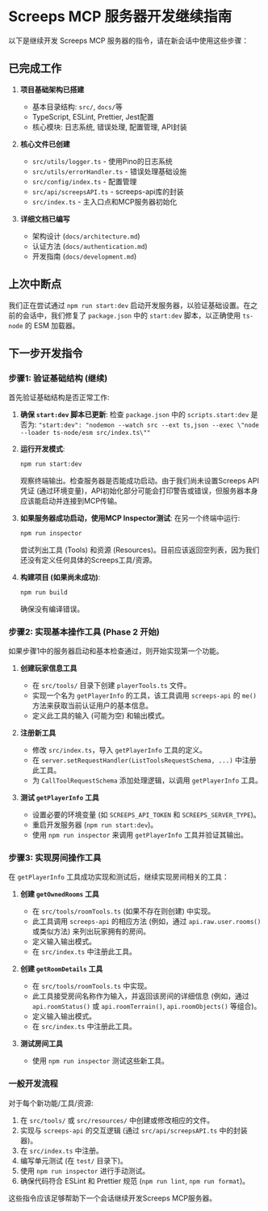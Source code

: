 # Screeps MCP 服务器开发继续指南

以下是继续开发 Screeps MCP 服务器的指令，请在新会话中使用这些步骤：

## 已完成工作

1.  **项目基础架构已搭建**
    *   基本目录结构: `src/`, `docs/`等
    *   TypeScript, ESLint, Prettier, Jest配置
    *   核心模块: 日志系统, 错误处理, 配置管理, API封装

2.  **核心文件已创建**
    *   `src/utils/logger.ts` - 使用Pino的日志系统
    *   `src/utils/errorHandler.ts` - 错误处理基础设施
    *   `src/config/index.ts` - 配置管理
    *   `src/api/screepsAPI.ts` - screeps-api库的封装
    *   `src/index.ts` - 主入口点和MCP服务器初始化

3.  **详细文档已编写**
    *   架构设计 (`docs/architecture.md`)
    *   认证方法 (`docs/authentication.md`)
    *   开发指南 (`docs/development.md`)

## 上次中断点

我们正在尝试通过 `npm run start:dev` 启动开发服务器，以验证基础设置。在之前的会话中，我们修复了 `package.json` 中的 `start:dev` 脚本，以正确使用 `ts-node` 的 ESM 加载器。

## 下一步开发指令

### 步骤1: 验证基础结构 (继续)

首先验证基础结构是否正常工作:

1.  **确保 `start:dev` 脚本已更新**:
    检查 `package.json` 中的 `scripts.start:dev` 是否为:
    `"start:dev": "nodemon --watch src --ext ts,json --exec \"node --loader ts-node/esm src/index.ts\""`

2.  **运行开发模式**:
    ```bash
    npm run start:dev
    ```
    观察终端输出。检查服务器是否能成功启动。由于我们尚未设置Screeps API凭证 (通过环境变量)，API初始化部分可能会打印警告或错误，但服务器本身应该能启动并连接到MCP传输。

3.  **如果服务器成功启动，使用MCP Inspector测试**:
    在另一个终端中运行:
    ```bash
    npm run inspector
    ```
    尝试列出工具 (Tools) 和资源 (Resources)。目前应该返回空列表，因为我们还没有定义任何具体的Screeps工具/资源。

4.  **构建项目 (如果尚未成功)**:
    ```bash
    npm run build
    ```
    确保没有编译错误。

### 步骤2: 实现基本操作工具 (Phase 2 开始)

如果步骤1中的服务器启动和基本检查通过，则开始实现第一个功能。

1.  **创建玩家信息工具**
    *   在 `src/tools/` 目录下创建 `playerTools.ts` 文件。
    *   实现一个名为 `getPlayerInfo` 的工具，该工具调用 `screeps-api` 的 `me()` 方法来获取当前认证用户的基本信息。
    *   定义此工具的输入 (可能为空) 和输出模式。

2.  **注册新工具**
    *   修改 `src/index.ts`，导入 `getPlayerInfo` 工具的定义。
    *   在 `server.setRequestHandler(ListToolsRequestSchema, ...)` 中注册此工具。
    *   为 `CallToolRequestSchema` 添加处理逻辑，以调用 `getPlayerInfo` 工具。

3.  **测试 `getPlayerInfo` 工具**
    *   设置必要的环境变量 (如 `SCREEPS_API_TOKEN` 和 `SCREEPS_SERVER_TYPE`)。
    *   重启开发服务器 (`npm run start:dev`)。
    *   使用 `npm run inspector` 来调用 `getPlayerInfo` 工具并验证其输出。

### 步骤3: 实现房间操作工具

在 `getPlayerInfo` 工具成功实现和测试后，继续实现房间相关的工具：

1.  **创建 `getOwnedRooms` 工具**
    *   在 `src/tools/roomTools.ts` (如果不存在则创建) 中实现。
    *   此工具调用 `screeps-api` 的相应方法 (例如，通过 `api.raw.user.rooms()` 或类似方法) 来列出玩家拥有的房间。
    *   定义输入输出模式。
    *   在 `src/index.ts` 中注册此工具。

2.  **创建 `getRoomDetails` 工具**
    *   在 `src/tools/roomTools.ts` 中实现。
    *   此工具接受房间名称作为输入，并返回该房间的详细信息 (例如，通过 `api.roomStatus()` 或 `api.roomTerrain()`, `api.roomObjects()` 等组合)。
    *   定义输入输出模式。
    *   在 `src/index.ts` 中注册此工具。

3.  **测试房间工具**
    *   使用 `npm run inspector` 测试这些新工具。

### 一般开发流程

对于每个新功能/工具/资源:
1.  在 `src/tools/` 或 `src/resources/` 中创建或修改相应的文件。
2.  实现与 `screeps-api` 的交互逻辑 (通过 `src/api/screepsAPI.ts` 中的封装器)。
3.  在 `src/index.ts` 中注册。
4.  编写单元测试 (在 `test/` 目录下)。
5.  使用 `npm run inspector` 进行手动测试。
6.  确保代码符合 ESLint 和 Prettier 规范 (`npm run lint`, `npm run format`)。

这些指令应该足够帮助下一个会话继续开发Screeps MCP服务器。
